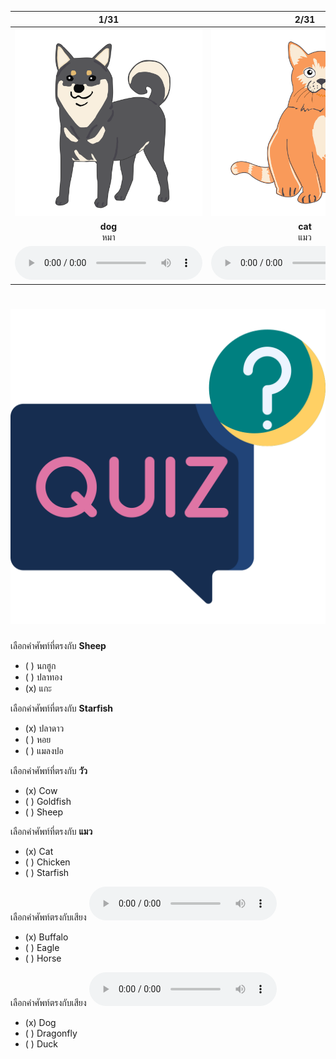 <div class="carrousel">


|1/31|2/31|3/31|4/31|5/31|6/31|7/31|8/31|9/31|10/31|11/31|12/31|13/31|14/31|15/31|16/31|17/31|18/31|19/31|20/31|21/31|22/31|23/31|24/31|25/31|26/31|27/31|28/31|29/31|30/31|31/31|
| :----: | :----: | :----: | :----: | :----: | :----: | :----: | :----: | :----: | :----: | :----: | :----: | :----: | :----: | :----: | :----: | :----: | :----: | :----: | :----: | :----: | :----: | :----: | :----: | :----: | :----: | :----: | :----: | :----: | :----: | :----: |
|![](/media/img/animals__dog.svg)|![](/media/img/animals__cat.svg)|![](/media/img/animals__chicken.svg)|![](/media/img/animals__duck.svg)|![](/media/img/animals__bird.svg)|![](/media/img/animals__pig.svg)|![](/media/img/animals__rabbit.svg)|![](/media/img/animals__mouse.svg)|![](/media/img/animals__cow.svg)|![](/media/img/animals__buffalo.svg)|![](/media/img/animals__horse.svg)|![](/media/img/animals__sheep.svg)|![](/media/img/animals__goat.svg)|![](/media/img/animals__elephant.svg)|![](/media/img/animals__fish.svg)|![](/media/img/animals__crab.svg)|![](/media/img/animals__shrimp.svg)|![](/media/img/animals__starfish.svg)|![](/media/img/animals__goldfish.svg)|![](/media/img/animals__butterfly.svg)|![](/media/img/animals__dragonfly.svg)|![](/media/img/animals__bee.svg)|![](/media/img/animals__bat.svg)|![](/media/img/animals__parrot.svg)|![](/media/img/animals__peacock.svg)|![](/media/img/animals__shellfish.svg)|![](/media/img/animals__eagle.svg)|![](/media/img/animals__owl.svg)|![](/media/img/animals__vulture.svg)|![](/media/img/animals__ostrich.svg)|![](/media/img/animals__turkey.svg)|
|**dog**<br>หมา|**cat**<br>แมว|**chicken**<br>ไก่|**duck**<br>เป็ด|**bird**<br>นก|**pig**<br>หมู|**rabbit**<br>กระต่าย|**mouse**<br>หนู|**cow**<br>วัว|**buffalo**<br>ควาย|**horse**<br>ม้า|**sheep**<br>แกะ|**goat**<br>แพะ|**elephant**<br>ช้าง|**fish**<br>ปลา|**crab**<br>ปู|**shrimp**<br>กุ้ง|**starfish**<br>ปลาดาว|**goldfish**<br>ปลาทอง|**butterfly**<br>ผีเสื้อ|**dragonfly**<br>แมลงปอ|**bee**<br>ผึ้ง|**bat**<br>ค้างคาว|**parrot**<br>นกแก้ว|**peacock**<br>นกยูง|**shellfish**<br>หอย|**eagle**<br>นกอินทรี|**owl**<br>นกฮูก|**vulture**<br>อีแร้ง|**ostrich**<br>นกกระจอกเทศ|**turkey**<br>ไก่งวง|
|![](/media/audio/dog.mp3)|![](/media/audio/cat.mp3)|![](/media/audio/chicken.mp3)|![](/media/audio/duck.mp3)|![](/media/audio/bird.mp3)|![](/media/audio/pig.mp3)|![](/media/audio/rabbit.mp3)|![](/media/audio/mouse.mp3)|![](/media/audio/cow.mp3)|![](/media/audio/buffalo.mp3)|![](/media/audio/horse.mp3)|![](/media/audio/sheep.mp3)|![](/media/audio/goat.mp3)|![](/media/audio/elephant.mp3)|![](/media/audio/fish.mp3)|![](/media/audio/crab.mp3)|![](/media/audio/shrimp.mp3)|![](/media/audio/starfish.mp3)|![](/media/audio/goldfish.mp3)|![](/media/audio/butterfly.mp3)|![](/media/audio/dragonfly.mp3)|![](/media/audio/bee.mp3)|![](/media/audio/bat.mp3)|![](/media/audio/parrot.mp3)|![](/media/audio/peacock.mp3)|![](/media/audio/shellfish.mp3)|![](/media/audio/eagle.mp3)|![](/media/audio/owl.mp3)|![](/media/audio/vulture.mp3)|![](/media/audio/ostrich.mp3)|![](/media/audio/turkey.mp3)|

</div>



# ![icon](/media/icons/quiz.svg) 


 เลือกคำศัพท์ที่ตรงกับ **Sheep**
 - ( ) นกฮูก
 - ( ) ปลาทอง
 - (x) แกะ

 เลือกคำศัพท์ที่ตรงกับ **Starfish**
 - (x) ปลาดาว
 - ( ) หอย
 - ( ) แมลงปอ

 เลือกคำศัพท์ที่ตรงกับ **วัว**
 - (x) Cow
 - ( ) Goldfish
 - ( ) Sheep

 เลือกคำศัพท์ที่ตรงกับ **แมว**
 - (x) Cat
 - ( ) Chicken
 - ( ) Starfish

เลือกคำศัพท์ตรงกับเสียง ![](/media/audio/buffalo.mp3) 
 - (x) Buffalo
 - ( ) Eagle
 - ( ) Horse


เลือกคำศัพท์ตรงกับเสียง ![](/media/audio/dog.mp3) 
 - (x) Dog
 - ( ) Dragonfly
 - ( ) Duck

